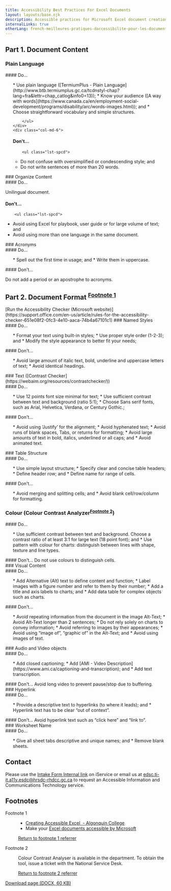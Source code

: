 ```yaml
---
title: Accessibility Best Practices For Excel Documents
layout: layouts/base.njk
description: Accessible practices for Microsoft Excel document creation.
internalLinks: true
otherLang: french-meilleures-pratiques-daccessibilite-pour-les-documents-excel
---
```

Part 1. Document Content
------------------------

### Plain Language
<div class="row">
    <div class="col-md-6">
#### Do...
        <ul class="lst-spcd">
*   Use plain language ([TermiumPlus - Plain Language](http://www.btb.termiumplus.gc.ca/tcdnstyl-chap?lang=fra&lettr=chap_catlog&info0=13));
*   Know your audience ([A way with words](https://www.canada.ca/en/employment-social-development/programs/disability/arc/words-images.html)); and
*   Choose straightforward vocabulary and simple structures.

        </ul>
    </div>
    <div class="col-md-6">
#### Don't...
        <ul class="lst-spcd">
*   Do not confuse with oversimplified or condescending style; and
*   Do not write sentences of more than 20 words.
        </ul>
    </div>
</div>
### Organize Content
<div class="row">
    <div class="col-md-6">
    #### Do...

Unilingual document.
    </div>
    <div class="col-md-6">
#### Don't...
        <ul class="lst-spcd">
*   Avoid using Excel for playbook, user guide or for large volume of text; and
*   Avoid using more than one language in the same document.
        </ul>
    </div>
</div>
### Acronyms
<div class="row">
    <div class="col-md-6">
#### Do...
        <ul class="lst-spcd">
*   Spell out the first time in usage; and
*   Write them in uppercase.
        </ul>
    </div>
    <div class="col-md-6">
#### Don't...

Do not add a period or an apostrophe to acronyms.
    </div>
</div>
<h2>Part 2. Document Format <sup id="fn1-rf"><a
    class="fn-lnk" href="#fn1"><span class="wb-inv">Footnote </span>1</a></sup></h2>
[Run the Accessibility Checker (Microsoft website)](https://support.office.com/en-us/article/rules-for-the-accessibility-checker-651e08f2-0fc3-4e10-aaca-74b4a67101c1)
### Named Styles
<div class="row">
    <div class="col-md-6">
#### Do...
        <ul class="lst-spcd">
*   Format your text using built-in styles;
*   Use proper style order (1-2-3); and
*   Modify the style appearance to better fit your needs;
</ul>
    </div>
    <div class="col-md-6">
#### Don't...
        <ul class="lst-spcd">
*   Avoid large amount of italic text, bold, underline and uppercase letters of text;
*   Avoid identical headings.</ul>
    </div>
</div>
### Text ([Contrast Checker](https://webaim.org/resources/contrastchecker/))
<div class="row">
    <div class="col-md-6">
#### Do...
        <ul class="lst-spcd">
*   Use 12 points font size minimal for text;
*   Use sufficient contrast between text and background (ratio 5:1);
*   Choose Sans serif fonts, such as Arial, Helvetica, Verdana, or Century Gothic.;
        </ul>
    </div>
    <div class="col-md-6">
 #### Don't...
        <ul class="lst-spcd">
*   Avoid using ‘Justify’ for the alignment;
*   Avoid hyphenated text;
*   Avoid runs of blank spaces, Tabs, or returns for formatting;
*   Avoid large amounts of text in bold, italics, underlined or all caps; and
*   Avoid animated text.
        </ul>
    </div>
</div>
### Table Structure
<div class="row">
    <div class="col-md-6">
#### Do...
        <ul class="lst-spcd">
*   Use simple layout structure;
*   Specify clear and concise table headers;
*   Define header row; and
*   Define name for range of cells.
        </ul>
    </div>
    <div class="col-md-6">
#### Don't...
        <ul class="lst-spcd">
*   Avoid merging and splitting cells; and
*   Avoid blank cell/row/column for formatting.
        </ul>
    </div>
</div>
<h3>Colour (Colour Contrast Analyzer<sup id="fn2-rf"><a
    class="fn-lnk" href="#fn2"><span class="wb-inv">Footnote </span>2</a></sup>)
</h3>
<div class="row">
    <div class="col-md-6">
#### Do...
        <ul class="lst-spcd">
*   Use sufficient contrast between text and background. Choose a contrast ratio of at least 3:1 for large text (18 point font); and
*   Use pattern with colour for charts: distinguish between lines with shape, texture and line types.
        </ul>
    </div>
    <div class="col-md-6">
#### Don't...
Do not use colours to distinguish cells.
    </div>
</div>
### Visual Content
<div class="row">
    <div class="col-md-6">
#### Do...
        <ul class="lst-spcd">
*   Add Alternative (Alt) text to define content and function;
*   Label images with a figure number and refer to them by their number;
*   Add a title and axis labels to charts; and
*   Add data table for complex objects such as charts.
        </ul>
    </div>
    <div class="col-md-6">
#### Don't...
        <ul class="lst-spcd">
*   Avoid repeating information from the document in the image Alt-Text;
*   Avoid Alt-Text longer than 2 sentences;
*   Do not rely solely on charts to convey information;
*   Avoid referring to images by their appearances;
*   Avoid using “image of”, “graphic of” in the Alt-Text; and
*   Avoid using images of text.
        </ul>
    </div>
</div>
### Audio and Video objects
</h3>
<div class="row">
    <div class="col-md-6">
#### Do...
        <ul class="lst-spcd">
*   Add closed captioning;
*   Add [AMI - Video Description](https://www.ami.ca/captioning-and-transcription); and
*   Add text transcription.
        </ul>
    </div>
    <div class="col-md-6">
#### Don't...
Avoid long video to prevent pause/stop due to buffering.
    </div>
</div>
### Hyperlink
<div class="row">
    <div class="col-md-6">
#### Do...
        <ul class="lst-spcd">
*   Provide a descriptive text to hyperlinks (to where it leads); and
*   Hyperlink text has to be clear “out of context”.
        </ul>
    </div>
    <div class="col-md-6">
#### Don't...
Avoid hyperlink text such as “click here” and “link to”.
    </div>
</div>
### Worksheet Name
<div class="row">
    <div class="col-md-6">
#### Do...
        <ul class="lst-spcd">
*   Give all sheet tabs descriptive and unique names; and
*   Remove blank sheets.</ul>
    </div>

</div>

Contact
-------
<p>Please use the <a href="http://iservice.prv/eng/imit/A11Y/intake.shtml">Intake Form  <i class="fas fa-external-link-square-alt"></i><span class="wb-inv"> Internal link</span></a> on iService or email us at <a href="mailto:edsc.ti-it.a11y.esdc@hrsdc-rhdcc.gc.ca">edsc.ti-it.a11y.esdc@hrsdc-rhdcc.gc.ca</a> to request an Accessible Information and Communications Technology service.</p>
<aside class="wb-fnote" role="note">
    <h2 id="fn">Footnotes</h2>
    <dl>
        <dt>Footnote 1</dt>
        <dd id="fn1">
            <ul>
                <li><a href="https://www.algonquincollege.com/accessibility-resources/accessible-education-tools/creating-accessible-documents/">Creating Accessible Excel&nbsp; - Algonquin College</a></li>
                <li>Make your <a href="https://support.office.com/en-us/article/make-your-excel-documents-accessible-to-people-with-disabilities-6cc05fc5-1314-48b5-8eb3-683e49b3e593">Excel documents accessible by Microsoft</a></li>
                </ul>
            <p class="fn-rtn"><a href="#fn1-rf"><span class="wb-inv">Return to footnote </span>1<span
                        class="wb-inv"> referrer</span></a></p>
        </dd>
        <dt>Footnote 2</dt>
        <dd id="fn2">
            <p>Colour Contrast Analyser is available in the department. To obtain the tool, issue a ticket with the National Service Desk.</p>
            <p class="fn-rtn"><a href="#fn2-rf"><span class="wb-inv">Return to footnote </span>2<span
                        class="wb-inv"> referrer</span></a></p>
        </dd>
    </dl>
</aside>
<p><a class="btn btn-primary" href="../../../docs/Accessibility_Best_Practices_for_Excel_Documents_EN.docx" role="button">Download page (DOCX, 60 KB)</a></p>
